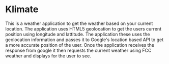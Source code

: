 # Klimate
This is a weather application to get the weather based on your current location. The application uses HTML5 geolocation to get the users current position using longitude and lattitude. The application these uses the geolocation information and passes it to Google's location based API to get a more accurate position of the user. Once the application receives the response from google it then requests the current weather using FCC weather and displays for the user to see. 